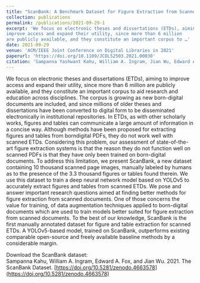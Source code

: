 ```yaml
---
title: "ScanBank: A Benchmark Dataset for Figure Extraction from Scanned Electronic Theses and Dissertations"
collection: publications
permalink: /publications/2021-09-29-1
excerpt: 'We focus on electronic theses and dissertations (ETDs), aiming to
improve access and expand their utility, since more than 6 million
are publicly available, and they constitute an important corpus to …'
date: 2021-09-29
venue: 'ACM/IEEE Joint Conference on Digital Libraries in 2021'
paperurl: 'https://doi.org/10.1109/JCDL52503.2021.00030'
citation: 'Sampanna Yashwant Kahu, William A. Ingram, Jian Wu, Edward A. Fox. ScanBank: A Benchmark Dataset for Figure Extraction from Scanned Electronic Theses and Dissertations. In <em>Proceedings of the ACM/IEEE Joint Conference on Digital Libraries in 2021</em>.'
---
```

We focus on electronic theses and dissertations (ETDs), aiming to
improve access and expand their utility, since more than 6 million
are publicly available, and they constitute an important corpus to
aid research and education across disciplines. The corpus is growing
as new born-digital documents are included, and since millions of
older theses and dissertations have been converted to digital form to
be disseminated electronically in institutional repositories. In ETDs,
as with other scholarly works, figures and tables can communicate
a large amount of information in a concise way. Although methods
have been proposed for extracting figures and tables from borndigital PDFs, they do not work well with scanned ETDs. Considering
this problem, our assessment of state-of-the-art figure extraction
systems is that the reason they do not function well on scanned
PDFs is that they have only been trained on born-digital documents.
To address this limitation, we present ScanBank, a new dataset
containing 10 thousand scanned page images, manually labeled by
humans as to the presence of the 3.3 thousand figures or tables found
therein. We use this dataset to train a deep neural network model
based on YOLOv5 to accurately extract figures and tables from
scanned ETDs. We pose and answer important research questions
aimed at finding better methods for figure extraction from scanned
documents. One of those concerns the value for training, of data
augmentation techniques applied to born-digital documents which
are used to train models better suited for figure extraction from
scanned documents. To the best of our knowledge, ScanBank is
the first manually annotated dataset for figure and table extraction
for scanned ETDs. A YOLOv5-based model, trained on ScanBank,
outperforms existing comparable open-source and freely available
baseline methods by a considerable margin.  
  
Download the ScanBank dataset:    
Sampanna Kahu, William A. Ingram, Edward A. Fox, and Jian Wu. 2021. The
ScanBank Dataset. [https://doi.org/10.5281/zenodo.4663578](https://doi.org/10.5281/zenodo.4663578)
